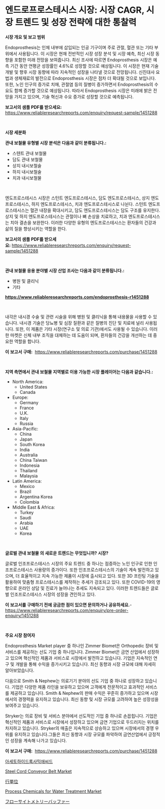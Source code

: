 <p><h1>엔드로프로스테시스 시장: 시장 CAGR, 시장 트렌드 및 성장 전략에 대한 통찰력</h1></p><p><strong>시장 개요 및 보고 범위</strong></p>
<p><p>Endoprosthesis는 인체 내부에 삽입되는 인공 기구이며 주로 관절, 혈관 또는 기타 부위에서 사용됩니다. 이 시장은 현재 전반적인 시장 성장 분석 및 시장 예측, 최신 시장 동향을 포함한 미래 전망을 보여줍니다. 최신 조사에 따르면 Endoprosthesis 시장은 예측 기간 동안 연평균 성장률인 4.6%로 성장할 것으로 예상됩니다. 이 시장은 현재 기술 개발 및 향후 시장 동향에 따라 지속적인 성장을 나타낼 것으로 전망됩니다. 신진대사 요법과 생체재료의 발전으로 Endoprosthesis 시장은 점차 더 확대될 것으로 보입니다. 또한, 노인 인구의 증가로 치매, 관절염 등의 질병이 증가하면서 Endoprosthesis의 수요도 함께 증가할 것으로 예상됩니다. 따라서 Endoprosthesis 시장은 미래에 밝은 전망을 가지고 있으며, 기술 혁신과 수요 증가로 성장할 것으로 예측됩니다.</p></p>
<p><strong>보고서의 샘플 PDF를 받으세요:</strong> <a href="https://www.reliableresearchreports.com/enquiry/request-sample/1451288">https://www.reliableresearchreports.com/enquiry/request-sample/1451288</a></p>
<p>&nbsp;</p>
<p><strong>시장 세분화</strong></p>
<p><strong>관내 보철물 유형별 시장 분석은 다음과 같이 분류됩니다.:</strong></p>
<p><ul><li>스텐트 관내 보철물</li><li>담도 관내 보철물</li><li>상지 내시보철술</li><li>하지 내시보철술</li><li>치과 내시보철물</li></ul></p>
<p>&nbsp;</p>
<p><p>엔도프로스테시스 시장은 스턴트 엔도프로스테시스, 담도 엔도프로스테시스, 상지 엔도프로스테시스, 하지 엔도프로스테시스, 치과 엔도프로스테시스로 나뉜다. 스턴트 엔도프로스테시스는 혈관 내장을 확대시키고, 담도 엔도프로스테시스는 담도 구조를 유지한다. 상지 및 하지 엔도프로스테시스는 관절이나 뼈 손상을 치료하고, 치과 엔도프로스테시스는 치아 결손을 보완한다. 이러한 다양한 유형의 엔도프로스테시스는 환자들의 건강과 삶의 질을 향상시키는 역할을 한다.</p></p>
<p><strong>보고서의 샘플 PDF를 받으세요:</strong>&nbsp;<a href="https://www.reliableresearchreports.com/enquiry/request-sample/1451288">https://www.reliableresearchreports.com/enquiry/request-sample/1451288</a></p>
<p>&nbsp;</p>
<p><strong> 관내 보철물 응용 분야별 시장 산업 조사는 다음과 같이 분류됩니다.:</strong></p>
<p><ul><li>병원 및 클리닉</li><li>기타</li></ul></p>
<p><strong><a href="https://www.reliableresearchreports.com/endoprosthesis-r1451288">https://www.reliableresearchreports.com/endoprosthesis-r1451288</a></strong></p>
<p>&nbsp;</p>
<p><p>내각은 내시경 수술 및 관련 시술을 위해 병원 및 클리닉을 통해 내용물을 사용할 수 있습니다. 내시경 기술은 당뇨병 및 심장 질환과 같은 질병의 진단 및 치료에 널리 사용됩니다. 또한, 이 제품은 기타 시장(연구소 및 의료 기관)에서도 사용될 수 있습니다. 이러한 마켓은 신체 내부 조직을 대체하는 데 도움이 되며, 환자들의 건강을 개선하는 데 중요한 역할을 합니다.</p></p>
<p><strong>이 보고서 구매:</strong>&nbsp; <a href="https://www.reliableresearchreports.com/purchase/1451288">https://www.reliableresearchreports.com/purchase/1451288</a></p>
<p>&nbsp;</p>
<p><strong>지역 측면에서 관내 보철물 지역별로 이용 가능한 시장 플레이어는 다음과 같습니다.:</strong></p>
<p><ul>
    <li>
        North America:
        <ul>
            <li>United States</li>
            <li>Canada</li>
        </ul>
    </li>
    <li>
        Europe:
        <ul>
            <li>Germany</li>
            <li>France</li>
            <li>U.K.</li>
            <li>Italy</li>
            <li>Russia</li>
        </ul>
    </li>
    <li>
        Asia-Pacific:
        <ul>
            <li>China</li>
            <li>Japan</li>
            <li>South Korea</li>
            <li>India</li>
            <li>Australia</li>
            <li>China Taiwan</li>
            <li>Indonesia</li>
            <li>Thailand</li>
            <li>Malaysia</li>
        </ul>
    </li>
    <li>
        Latin America:
        <ul>
            <li>Mexico</li>
            <li>Brazil</li>
            <li>Argentina Korea</li>
            <li>Colombia</li>
        </ul>
    </li>
    <li>
        Middle East & Africa:
        <ul>
            <li>Turkey</li>
            <li>Saudi</li>
            <li>Arabia</li>
            <li>UAE</li>
            <li>Korea</li>
        </ul>
    </li>
    </ul></p>
<p>&nbsp;</p>
<p><strong>글로벌 관내 보철물 의 새로운 트렌드는 무엇입니까? 시장?</strong></p>
<p><p>글로벌 인조프로스테시스 시장의 주요 트렌드 중 하나는 점증하는 노인 인구로 인한 인조프로스테시스 사용량의 증가이다. 또한 인조프로스테시스의 기술이 계속 발전하고 있으며, 더 효율적이고 지속 가능한 제품이 시장에 출시되고 있다. 또한 3D 프린팅 기술을 활용하여 맞춤형 프로스테시스를 제작하는 추세가 강조되고 있다. 또한 COVID-19의 영향으로 온라인 상담 및 진료가 늘어나는 추세도 지속되고 있다. 이러한 트렌드들은 글로벌 인조프로스테시스 시장의 성장을 견인하고 있다.</p></p>
<p><strong>이 보고서를 구매하기 전에 궁금한 점이 있으면 문의하거나 공유하세요.</strong>- <a href="https://www.reliableresearchreports.com/enquiry/pre-order-enquiry/1451288">https://www.reliableresearchreports.com/enquiry/pre-order-enquiry/1451288</a></p>
<p>&nbsp;</p>
<p><strong>주요 시장 참여자</strong></p>
<p><p>Endoprosthesis Market player 중 하나인 Zimmer Biomet은 Orthopedic 장비 및 서비스를 제공하는 선도 기업 중 하나입니다. Zimmer Biomet은 금연 산업에서 성장하고 있으며 혁신적인 제품과 서비스로 시장에서 발전하고 있습니다. 기업은 지속적인 연구 및 개발을 통해 수익을 증가시키고 있습니다. 최신 동향과 시장 규모에 대해 자세히 알아보았습니다.</p><p>다음으로 Smith & Nephew는 의료기기 분야의 선도 기업 중 하나로 성장하고 있습니다. 기업은 다양한 제품 라인을 보유하고 있으며 고객에게 전문적이고 효과적인 서비스를 제공하고 있습니다. Smith & Nephew의 판매 수익은 꾸준히 증가하고 있으며 시장에서의 경쟁력을 유지하고 있습니다. 최신 동향 및 시장 규모를 고려하여 높은 성장성을 보여주고 있습니다.</p><p>Stryker는 의료 장비 및 서비스 분야에서 선도적인 기업 중 하나로 손꼽힙니다. 기업은 혁신적인 제품과 서비스로 시장에서 성장하고 있으며 금연 기업으로 두드러지는 위치를 차지하고 있습니다. Stryker의 매출은 지속적으로 상승하고 있으며 시장에서의 경쟁 우위를 유지하고 있습니다.그들은 최신 동향과 시장 규모를 파악하여 금연산업에서 긍정적인 성장을 계속해 나가고 있습니다.</p></p>
<p><strong>이 보고서 구매:</strong>&nbsp;&nbsp;<a href="https://www.reliableresearchreports.com/purchase/1451288">https://www.reliableresearchreports.com/purchase/1451288</a></p>
<p><p><a href="https://github.com/idcefvhkdut6/Market-Research-Report-List-1/blob/main/617205420803.md">아세토하이드록사믹애씨드</a></p><p><a href="https://github.com/GroverBarry/Market-Research-Report-List-4/blob/main/steel-cord-conveyor-belt-market.md">Steel Cord Conveyor Belt Market</a></p><p><a href="https://github.com/ppmazlotr77499/Market-Research-Report-List-1/blob/main/978733122664.md">行単位</a></p><p><a href="https://issuu.com/reportprime-2/docs/process-chemicals-for-water-treatment-market-size-">Process Chemicals for Water Treatment Market</a></p><p><a href="https://medium.com/@kaydenjohns1964/%E3%83%95%E3%83%AD%E3%83%BC%E3%82%B5%E3%82%A4%E3%83%88%E3%83%A1%E3%83%88%E3%83%AA%E3%83%BC%E3%83%90%E3%83%83%E3%83%95%E3%82%A1%E5%B8%82%E5%A0%B4%E8%AA%BF%E6%9F%BB%E3%83%AC%E3%83%9D%E3%83%BC%E3%83%88-%E3%81%9D%E3%81%AE%E6%AD%B4%E5%8F%B2%E3%81%A82031%E5%B9%B4%E3%81%BE%E3%81%A7%E3%81%AE%E4%BA%88%E6%B8%AC-8049056c98a0">フローサイトメトリーバッファー</a></p></p>